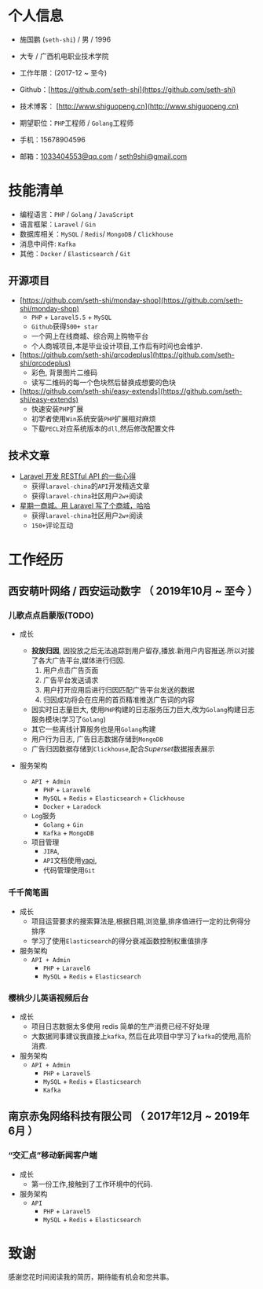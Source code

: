# 个人信息
 - 施国鹏 (`seth-shi`)  / 男 / 1996 
 - 大专 / 广西机电职业技术学院 
 - 工作年限：(2017-12 ~ 至今)
 - Github：[https://github.com/seth-shi](https://github.com/seth-shi)
 - 技术博客： [http://www.shiguopeng.cn](http://www.shiguopeng.cn)
 - 期望职位：`PHP`工程师 / `Golang`工程师

- 手机：15678904596
- 邮箱：1033404553@qq.com / seth9shi@gmail.com

# 技能清单
- 编程语言：`PHP` / `Golang` / `JavaScript`
- 语言框架：`Laravel` / `Gin`
- 数据库相关：`MySQL` / `Redis`/ `MongoDB` / `Clickhouse`
- 消息中间件: `Kafka`
- 其他：`Docker` / `Elasticsearch` / `Git`

## 开源项目
- [https://github.com/seth-shi/monday-shop](https://github.com/seth-shi/monday-shop)
    - `PHP` + `Laravel5.5` + `MySQL`
    - `Github`获得`500+ star`
    - 一个网上在线商城、综合网上购物平台
    - 个人商城项目,本是毕业设计项目,工作后有时间也会维护.
- [https://github.com/seth-shi/qrcodeplus](https://github.com/seth-shi/qrcodeplus)
    - 彩色, 背景图片二维码
    - 读写二维码的每一个色块然后替换成想要的色块
- [https://github.com/seth-shi/easy-extends](https://github.com/seth-shi/easy-extends)
    - 快速安装`PHP`扩展
    - 初学者使用`Win`系统安装`PHP`扩展相对麻烦
    - 下载`PECL`对应系统版本的`dll`,然后修改配置文件



## 技术文章
- [Laravel 开发 RESTful API 的一些心得](https://learnku.com/articles/8380/some-of-the-experiences-of-laravel-developing-restful-api)
    - 获得`laravel-china`的`API`开发精选文章
    - 获得`laravel-china`社区用户`2w+`阅读
- [星期一商城。用 Laravel 写了个商城，哈哈](https://learnku.com/articles/6784/the-open-source-project-open-source-project-on-monday-mall-write-a-mall-in-laravel-haha)
    - 获得`laravel-china`社区用户`2w+`阅读
    - `150+`评论互动


# 工作经历

## 西安萌叶网络 / 西安运动数字 （ 2019年10月 ~ 至今 ）
### 儿歌点点启蒙版(TODO)

* 成长
  * **投放归因**, 因投放之后无法追踪到用户留存,播放.新用户内容推送.所以对接了各大广告平台,媒体进行归因.
    1. 用户点击广告页面
    2. 广告平台发送请求
    3. 用户打开应用后进行归因匹配广告平台发送的数据
    4. 归因成功将会在应用的首页精准推送广告词的内容
  * 因实时日志量巨大, 使用`PHP`构建的日志服务压力巨大,改为`Golang`构建日志服务模块(学习了`Golang`)
  * 其它一些离线计算服务也是用`Golang`构建
  * 用户行为日志, 广告日志数据存储到`MongoDB`
  * 广告归因数据存储到`Clickhouse`,配合*Superset*数据报表展示

* 服务架构
    * `API + Admin`
      * `PHP` + `Laravel6`
      * `MySQL` + `Redis` + `Elasticsearch` + `Clickhouse`
      * `Docker` + `Laradock`
    * `Log`服务
      * `Golang` + `Gin `
      *  `Kafka` + `MongoDB`
    * 项目管理
      * `JIRA`, 
      * `API`文档使用[yapi](https://github.com/YMFE/yapi), 
      * 代码管理使用`Git`
### 千千简笔画
* 成长
    * 项目运营要求的搜索算法是,根据日期,浏览量,排序值进行一定的比例得分排序
    * 学习了使用`Elasticsearch`的得分衰减函数控制权重值排序
* 服务架构
    * `API + Admin`
      * `PHP` + `Laravel6`
      * `MySQL` + `Redis` + `Elasticsearch`
### 樱桃少儿英语视频后台
* 成长
    *  项目日志数据太多使用 redis 简单的生产消费已经不好处理
    * 大数据同事建议我直接上`kafka`, 然后在此项目中学习了`kafka`的使用,高阶消费.
*  服务架构
    * `API + Admin`
      * `PHP` + `Laravel5`
      * `MySQL` + `Redis` + `Elasticsearch`
      * `Kafka`

## 南京赤兔网络科技有限公司 （ 2017年12月 ~ 2019年6月 ）
### “交汇点”移动新闻客户端
* 成长
    *  第一份工作,接触到了工作环境中的代码. 
*  服务架构
    * `API`
      * `PHP` + `Laravel5`
      * `MySQL` + `Redis` + `Elasticsearch`

# 致谢
感谢您花时间阅读我的简历，期待能有机会和您共事。
